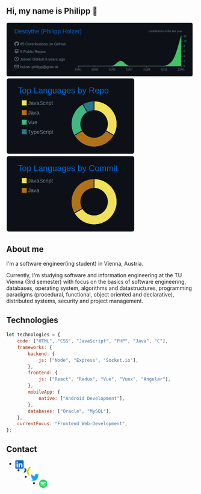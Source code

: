## Hi, my name is Philipp 👋

<img src="https://raw.githubusercontent.com/Descythe/Descythe/main/profile-summary-card-output/github_dark/0-profile-details.svg"><br />
<img src="https://raw.githubusercontent.com/Descythe/Descythe/main/profile-summary-card-output/github_dark/1-repos-per-language.svg" height="203px">
<img src="https://raw.githubusercontent.com/Descythe/Descythe/main/profile-summary-card-output/github_dark/2-most-commit-language.svg" height="203px"><br />

## About me

I'm a software engineer(ing student) in Vienna, Austria.

Currently, I'm studying software and information engineering at the TU Vienna (3rd semester) with focus on the basics of software engineering, databases, operating system, algorithms and datastructures, programming paradigms (procedural, functional, object oriented and declarative), distributed systems, security and project management.

## Technologies

```javascript
let technologies = {
    code: ["HTML", "CSS", "JavaScript", "PHP", "Java", "C"],
    frameworks: {
        backend: {
            js: ["Node", "Express", "Socket.io"],
        },
        frontend: {
            js: ["React", "Redux", "Vue", "Vuex", "Angular"],
        },
        mobileApp: {
            native: ["Android Development"],
        },
        databases: ["Oracle", "MySQL"],
    },
    currentFocus: "Frontend Web-Development",
};
```

## Contact

-   [<img align="left" height="22px" src="./icons/linkedin.svg" />](https://www.linkedin.com/in/philipp-holzer-307397194/)
-   [<img align="left" height="22px" src="./icons/xing.svg" />](https://www.xing.com/profile/Philipp_Holzer7/cv)
-   [<img align="left" height="22px" src="./icons/twitter.svg" />](https://twitter.com/holzerphilipp)
-   [<img align="left" height="22px" src="./icons/spotify.svg" />]()
